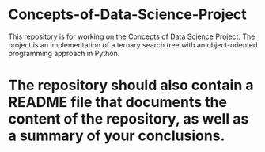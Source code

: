 # Concepts-of-Data-Science-Project
This repository is for working on the Concepts of Data Science Project. The project is an implementation of a ternary search tree with an object-oriented programming approach in Python.


# The repository should also contain a README file that documents the content of the repository, as well as a summary of your conclusions.

